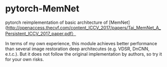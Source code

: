 # pytorch-MemNet
pytorch reimplementation of basic architecture of [MemNet](http://openaccess.thecvf.com/content_ICCV_2017/papers/Tai_MemNet_A_Persistent_ICCV_2017_paper.pdf）

In terms of my own experience, this module achieves better performance than several image restoration deep architecutes (e.g. VDSR, DnCNN, e.t.c.). But it does not follow the original implementation by authors, so try it for your own risks. 
